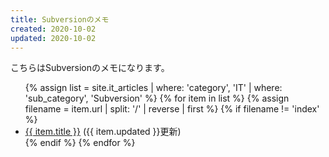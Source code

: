 ```yaml
---
title: Subversionのメモ
created: 2020-10-02
updated: 2020-10-02
---
```

こちらはSubversionのメモになります。

<ul>
    {% assign list = site.it_articles  | where: 'category', 'IT'
                                       | where: 'sub_category', 'Subversion' %}
    {% for item in list %}
        {% assign filename = item.url | split: '/' | reverse | first %}
        {% if filename != 'index' %}
            <li><a href="{{ item.url }}.html">{{ item.title }}</a> ({{ item.updated }}更新)</li>
        {% endif %}
    {% endfor %}
</ul>
